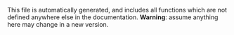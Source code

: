 This file is automatically generated, and includes all functions which are not defined anywhere else in the documentation. **Warning**: assume anything here may change in a new version.

